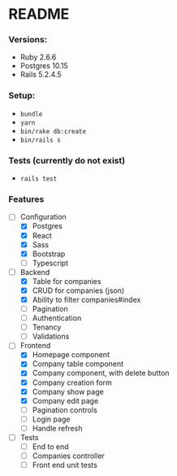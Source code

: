 # README

### Versions:
* Ruby 2.6.6
* Postgres 10.15
* Rails 5.2.4.5

### Setup:
* `bundle`
* `yarn`
* `bin/rake db:create`
* `bin/rails s`

### Tests (currently do not exist)
* `rails test`

### Features
* [ ] Configuration
  * [x] Postgres
  * [x] React
  * [x] Sass
  * [x] Bootstrap
  * [ ] Typescript
* [ ] Backend
  * [x] Table for companies
  * [x] CRUD for companies (json)
  * [x] Ability to filter companies#index
  * [ ] Pagination
  * [ ] Authentication
  * [ ] Tenancy
  * [ ] Validations
* [ ] Frontend
  * [x] Homepage component
  * [x] Company table component
  * [x] Company component, with delete button
  * [x] Company creation form
  * [x] Company show page
  * [x] Company edit page
  * [ ] Pagination controls
  * [ ] Login page
  * [ ] Handle refresh
* [ ] Tests
  * [ ] End to end
  * [ ] Companies controller
  * [ ] Front end unit tests
